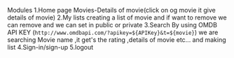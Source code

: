 Modules
1.Home page
   Movies-Details of movie(click on og movie it give details of movie)
2.My lists
   creating a list of movie and if want to remove we can remove and we can set in public or private
3.Search
   By using OMDB API KEY (`http://www.omdbapi.com/?apikey=${APIKey}&t=${movie}`) we are searching Movie name ,it get's the rating ,details of movie etc... and making list
4.Sign-in/sign-up
5.logout
   
